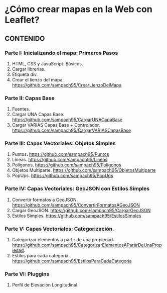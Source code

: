 # ¿Cómo crear mapas en la Web con Leaflet?


## CONTENIDO

### Parte I: Inicializando el mapa: Primeros Pasos
  1. HTML, CSS y JavaScript: Básicos.
  2. Cargar librerías.
  3. Etiqueta div.
  4. Crear el lienzo del mapa. https://github.com/sampach95/CrearLienzoDelMapa

### Parte II: Capas Base
  1. Fuentes.
  2. Cargar UNA Capas Base. https://github.com/sampach95/CargarUNACapaBase
  3. Cargar VARIAS Capas Base + Controlador. https://github.com/sampach95/CargarVARIASCapasBase

### Parte III: Capas Vectoriales: Objetos Simples
  1. Puntos. https://github.com/sampach95/Puntos
  2. Líneas. https://github.com/sampach95/Lineas
  3. Polígonos. https://github.com/sampach95/Poligonos
  4. Objetos Multiparte. https://github.com/sampach95/ObjetosMultiparte
  5. PopUps. https://github.com/sampach95/PopUps
 
### Parte IV: Capas Vectoriales: GeoJSON con Estilos Simples
  1. Convertir formatos a GeoJSON. https://github.com/sampach95/ConvertirFormatosAGeoJSON
  2. Cargar GeoJSON.  https://github.com/sampach95/CargarGeoJSON
  3. Estilos Simples. https://github.com/sampach95/EstilosSimples

### Parte V: Capas Vectoriales: Categorización. 
  1. Categorizar elementos a partir de una propiedad. https://github.com/sampach95/CategorizarElementosAPartirDeUnaPropiedad.
  2. Estilos para cada categoría. https://github.com/sampach95/EstilosParaCadaCategoria
 
### Parte VI: Pluggins
  1. Perfil de Elevación Longitudinal
  
